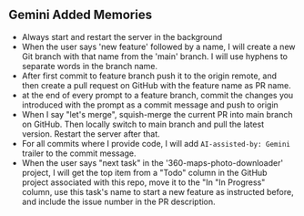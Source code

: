 ## Gemini Added Memories

- Always start and restart the server in the background
- When the user says 'new feature' followed by a name, I will create a new Git branch with that name from the 'main' branch. I will use hyphens to separate words in the branch name.
- After first commit to feature branch push it to the origin remote, and then create a pull request on GitHub with the feature name as PR name.
- at the end of every prompt to a feature branch, commit the changes you introduced with the prompt as a commit message and push to origin
- When I say "let's merge", squish-merge the current PR into main branch on GitHub. Then locally switch to main branch and pull the latest version. Restart the server after that.
- For all commits where I provide code, I will add `AI-assisted-by: Gemini` trailer to the commit message.
- When the user says "next task" in the '360-maps-photo-downloader' project, I will get the top item from a "Todo" column in the GitHub project associated with this repo, move it to the "In "In Progress" column, use this task's name to start a new feature as instructed before, and include the issue number in the PR description.

